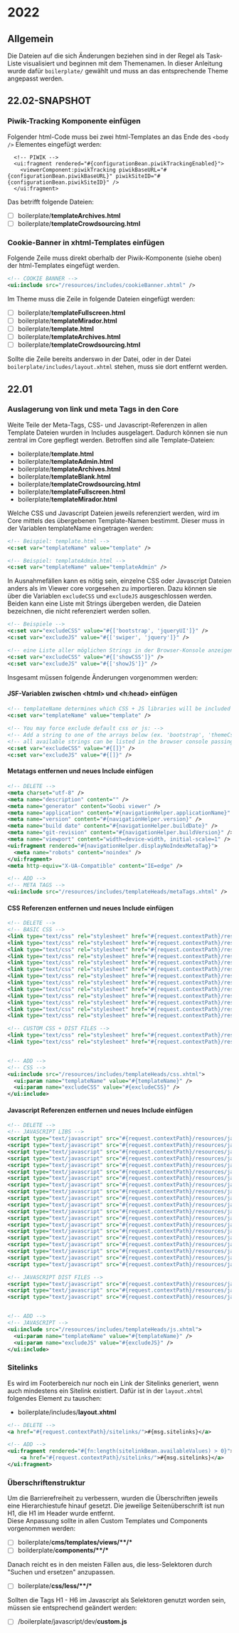 # 2022

## Allgemein

Die Dateien auf die sich Änderungen beziehen sind in der Regel als Task-Liste visualisiert und beginnen mit dem Themenamen. In dieser Anleitung wurde dafür `boilerplate/` gewählt und muss an das entsprechende Theme angepasst werden.

## 22.02-SNAPSHOT

### Piwik-Tracking Komponente einfügen

Folgender html-Code muss bei zwei html-Templates an das Ende des `<body />` Elementes eingefügt werden:

```
  <!-- PIWIK -->
  <ui:fragment rendered="#{configurationBean.piwikTrackingEnabled}">
    <viewerComponent:piwikTracking piwikBaseURL="#{configurationBean.piwikBaseURL}" piwikSiteID="#{configurationBean.piwikSiteID}" />
  </ui:fragment>
```

Das betrifft folgende Dateien:

* [ ] boilerplate/**templateArchives.html**
* [ ] boilerplate/**templateCrowdsourcing.html**

### Cookie-Banner in xhtml-Templates einfügen

Folgende Zeile muss direkt oberhalb der Piwik-Komponente (siehe oben) der html-Templates eingefügt werden.

```xml
<!-- COOKIE BANNER -->
<ui:include src="/resources/includes/cookieBanner.xhtml" />
```

Im Theme muss die Zeile in folgende Dateien eingefügt werden:

* [ ] boilerplate/**templateFullscreen.html**
* [ ] boilerplate/**templateMirador.html**
* [ ] boilerplate/**template.html**
* [ ] boilerplate/**templateArchives.html**
* [ ] boilerplate/**templateCrowdsourcing.html**

Sollte die Zeile bereits anderswo in der Datei, oder in der Datei `boilerplate/includes/layout.xhtml` stehen, muss sie dort entfernt werden.



## 22.01

### Auslagerung von link und meta Tags in den Core

Weite Teile der Meta-Tags, CSS- und Javascript-Referenzen in allen Template Dateien wurden in Includes ausgelagert. Dadurch können sie nun zentral im Core gepflegt werden. Betroffen sind alle Template-Dateien:

* boilerplate/**template.html**
* boilerplate/**templateAdmin.html**
* boilerplate/**templateArchives.html**
* boilerplate/**templateBlank.html**
* boilerplate/**templateCrowdsourcing.html**
* boilerplate/**templateFullscreen.html**
* boilerplate/**templateMirador.html**

Welche CSS und Javascript Dateien jeweils referenziert werden, wird im Core mittels des übergebenen Template-Namen bestimmt. Dieser muss in der Variablen templateName eingetragen werden:

```xml
<!-- Beispiel: template.html -->
<c:set var="templateName" value="template" />

<!-- Beispiel: templateAdmin.html -->
<c:set var="templateName" value="templateAdmin" />
```

In Ausnahmefällen kann es nötig sein, einzelne CSS oder Javascript Dateien anders als im Viewer core vorgesehen zu importieren. Dazu können sie über die Variablen `excludeCSS` und `excludeJS` ausgeschlossen werden. Beiden kann eine Liste mit Strings übergeben werden, die Dateien bezeichnen, die nicht referenziert werden sollen.

```xml
<!-- Beispiele -->
<c:set var="excludeCSS" value="#{['bootstrap', 'jqueryUI']}" />
<c:set var="excludeJS" value="#{['swiper', 'jquery']}" />

<!-- eine Liste aller möglichen Strings in der Browser-Konsole anzeigen: -->
<c:set var="excludeCSS" value="#{['showCSS']}" />
<c:set var="excludeJS" value="#{['showJS']}" />
```

Insgesamt müssen folgende Änderungen vorgenommen werden:

#### JSF-Variablen zwischen \<html> und \<h:head> einfügen

```xml
<!-- templateName determines which CSS + JS libraries will be included -->
<c:set var="templateName" value="template" />
  
<!-- You may force exclude default css or js: -->
<!-- Add a string to one of the arrays below (ex. 'bootstrap', 'themeCss'; -->
<!-- all available strings can be listed in the browser console passing 'showCSS' resp. 'showJS') -->
<c:set var="excludeCSS" value="#{[]}" />
<c:set var="excludeJS" value="#{[]}" />
```

#### Metatags entfernen und neues Include einfügen

```xml
<!-- DELETE -->
<meta charset="utf-8" />
<meta name="description" content="" />
<meta name="generator" content="Goobi viewer" />
<meta name="application" content="#{navigationHelper.applicationName}" />
<meta name="version" content="#{navigationHelper.version}" />
<meta name="build date" content="#{navigationHelper.buildDate}" />
<meta name="git-revision" content="#{navigationHelper.buildVersion}" />
<meta name="viewport" content="width=device-width, initial-scale=1" />
<ui:fragment rendered="#{navigationHelper.displayNoIndexMetaTag}">
  <meta name="robots" content="noindex" />
</ui:fragment>
<meta http-equiv="X-UA-Compatible" content="IE=edge" />

<!-- ADD -->
<!-- META TAGS -->
<ui:include src="/resources/includes/templateHeads/metaTags.xhtml" />
```

#### CSS Referenzen entfernen und neues Include einfügen

```xml
<!-- DELETE -->
<!-- BASIC CSS -->
<link type="text/css" rel="stylesheet" href="#{request.contextPath}/resources/css/libs/bs/bootstrap.custom.css?${navigationHelper.buildVersion}" />
<link type="text/css" rel="stylesheet" href="#{request.contextPath}/resources/css/libs/jQueryUI-1.12.1/jquery-ui.min.css?${navigationHelper.buildVersion}" />
<link type="text/css" rel="stylesheet" href="#{request.contextPath}/resources/css/libs/jQueryUI-1.12.1/jquery-ui.structure.min.css?${navigationHelper.buildVersion}" />
<link type="text/css" rel="stylesheet" href="#{request.contextPath}/resources/css/libs/font-awesome/css/font-awesome.min.css?${navigationHelper.buildVersion}" />
<link type="text/css" rel="stylesheet" href="#{request.contextPath}/resources/css/libs/swiper/swiper-bundle.min.css?${navigationHelper.buildVersion}" />
<link type="text/css" rel="stylesheet" href="#{request.contextPath}/resources/css/libs/jquery.ui.slider-rtl.css?${navigationHelper.buildVersion}" />
<link type="text/css" rel="stylesheet" href="#{request.contextPath}/resources/css/libs/sweetalert/sweetalert2.min.css?${navigationHelper.buildVersion}" />
<link type="text/css" rel="stylesheet" href="#{request.contextPath}/resources/css/libs/leaflet/leaflet.css?${navigationHelper.buildVersion}" />
<link type="text/css" rel="stylesheet" href="#{request.contextPath}/resources/css/libs/leaflet/extra-markers/leaflet.extra-markers.min.css?${navigationHelper.buildVersion}" />
<link type="text/css" rel="stylesheet" href="#{request.contextPath}/resources/css/libs/leaflet/markercluster/MarkerCluster.css?${navigationHelper.buildVersion}" />
<link type="text/css" rel="stylesheet" href="#{request.contextPath}/resources/css/libs/leaflet/draw/leaflet.draw.css?${navigationHelper.buildVersion}" />
<link type="text/css" rel="stylesheet" href="#{request.contextPath}/resources/css/libs/mapbox/geocoder/mapbox-gl-geocoder.css?${navigationHelper.buildVersion}" />
<link type="text/css" rel="stylesheet" href="#{request.contextPath}/resources/css/libs/mapbox/mapbox-gl.css?${navigationHelper.buildVersion}" />

<!-- CUSTOM CSS + DIST FILES -->
<link type="text/css" rel="stylesheet" href="#{request.contextPath}/resources/css/dist/viewer.min.css?${navigationHelper.buildVersion}" />
<link type="text/css" rel="stylesheet" href="#{request.contextPath}/resources/themes/#{navigationHelper.theme}/css/dist/#{navigationHelper.theme}.min.css?${navigationHelper.buildVersion}" />


<!-- ADD -->
<!-- CSS -->
<ui:include src="/resources/includes/templateHeads/css.xhtml">
  <ui:param name="templateName" value="#{templateName}" />
  <ui:param name="excludeCSS" value="#{excludeCSS}" />
</ui:include>
```

#### Javascript Referenzen entfernen und neues Include einfügen

```xml
<!-- DELETE -->
<!-- JAVASCRIPT LIBS -->
<script type="text/javascript" src="#{request.contextPath}/resources/javascript/libs/jquery/jquery.min.js?${navigationHelper.buildVersion}"></script>
<script type="text/javascript" src="#{request.contextPath}/resources/javascript/libs/jqueryUi/1.12.1/jquery-ui.min.js?${navigationHelper.buildVersion}"></script>
<script type="text/javascript" src="#{request.contextPath}/resources/javascript/libs/jqueryUi/plugins/jquery.ui.touch-punch.min.js?${navigationHelper.buildVersion}"></script>
<script type="text/javascript" src="#{request.contextPath}/resources/javascript/libs/jqueryUi/plugins/jquery.ui.slider-1.12.1-rtl.js?${navigationHelper.buildVersion}"></script>
<script type="text/javascript" src="#{request.contextPath}/resources/javascript/libs/bs/bootstrap.bundle.min.js?${navigationHelper.buildVersion}"></script>
<script type="text/javascript" src="#{request.contextPath}/resources/javascript/libs/tinymce/tinymce.min.js?${navigationHelper.buildVersion}"></script>
<script type="text/javascript" src="#{request.contextPath}/resources/javascript/libs/datatables.min.js?${navigationHelper.buildVersion}"></script>
<script type="text/javascript" src="#{request.contextPath}/resources/javascript/libs/reactiveX/rxjs.umd.min.js?${navigationHelper.buildVersion}"></script>
<script type="text/javascript" src="#{request.contextPath}/resources/javascript/libs/q-promises/q.min.js?${navigationHelper.buildVersion}"></script>
<script type="text/javascript" src="#{request.contextPath}/resources/javascript/libs/clipboard/clipboard.min.js?${navigationHelper.buildVersion}"></script>
<script type="text/javascript" src="#{request.contextPath}/resources/javascript/libs/pdfjs/pdf.js?${navigationHelper.buildVersion}"></script>
<script type="text/javascript" src="#{request.contextPath}/resources/javascript/libs/riot/riot.min.js?${navigationHelper.buildVersion}"></script>
<script type="text/javascript" src="#{request.contextPath}/resources/javascript/libs/swiper/swiper-bundle.min.js?${navigationHelper.buildVersion}"></script>
<script type="text/javascript" src="#{request.contextPath}/resources/javascript/libs/sweetalert/sweetalert2.min.js?${navigationHelper.buildVersion}"></script>
<script type="text/javascript" src="#{request.contextPath}/resources/javascript/libs/leaflet/leaflet.js?${navigationHelper.buildVersion}"></script>
<script type="text/javascript" src="#{request.contextPath}/resources/javascript/libs/leaflet/extra-markers/leaflet.extra-markers.min.js?${navigationHelper.buildVersion}"></script>
<script type="text/javascript" src="#{request.contextPath}/resources/javascript/libs/leaflet/markercluster/leaflet.markercluster.js?${navigationHelper.buildVersion}"></script>
<script type="text/javascript" src="#{request.contextPath}/resources/javascript/libs/leaflet/draw/leaflet.draw.js?${navigationHelper.buildVersion}"></script>
<script type="text/javascript" src="#{request.contextPath}/resources/javascript/libs/mapbox/geocoder/mapbox-gl-geocoder.min.js?${navigationHelper.buildVersion}"></script>
<script type="text/javascript" src="#{request.contextPath}/resources/javascript/libs/mapbox/mapbox-gl.js?${navigationHelper.buildVersion}"></script>

<!-- JAVASCRIPT DIST FILES -->
<script type="text/javascript" src="#{request.contextPath}/resources/javascript/dist/browsersupport.min.js?${navigationHelper.buildVersion}"></script>
<script type="text/javascript" src="#{request.contextPath}/resources/javascript/dist/viewer.min.js?${navigationHelper.buildVersion}"></script>
<script type="text/javascript" src="#{request.contextPath}/resources/javascript/dist/riot-tags.js?${navigationHelper.buildVersion}"></script>


<!-- ADD -->
<!-- JAVASCRIPT -->
<ui:include src="/resources/includes/templateHeads/js.xhtml">
  <ui:param name="templateName" value="#{templateName}" />
  <ui:param name="excludeJS" value="#{excludeJS}" />
</ui:include>
```

### Sitelinks

Es wird im Footerbereich nur noch ein Link der Sitelinks generiert, wenn auch mindestens ein Sitelink existiert. Dafür ist in der `layout.xhtml` folgendes Element zu tauschen:

* boilerplate/includes/**layout.xhtml**

```xml
<!-- DELETE -->
<a href="#{request.contextPath}/sitelinks/">#{msg.sitelinks}</a>

<!-- ADD -->
<ui:fragment rendered="#{fn:length(sitelinkBean.availableValues) > 0}">
    <a href="#{request.contextPath}/sitelinks/">#{msg.sitelinks}</a>
</ui:fragment>
```

### Überschriftenstruktur

Um die Barrierefreiheit zu verbessern, wurden die Überschriften jeweils eine Hierarchiestufe hinauf gesetzt. Die jeweilige Seitenüberschrift ist nun H1, die H1 im Header wurde entfernt.\
Diese Anpassung sollte in allen Custom Templates und Components vorgenommen werden:

* [ ] boilerplate/**cms/templates/views/\*\*/\***
* [ ] boilderplate/**components/\*\*/\***

Danach reicht es in den meisten Fällen aus, die less-Selektoren durch "Suchen und ersetzen" anzupassen.

* [ ] boilerplate/**css/less/\*\*/\***

Sollten die Tags H1 - H6 im Javascript als Selektoren genutzt worden sein, müssen sie entsprechend geändert werden:

* [ ] /boilerplate/javascript/dev/**custom.js**
